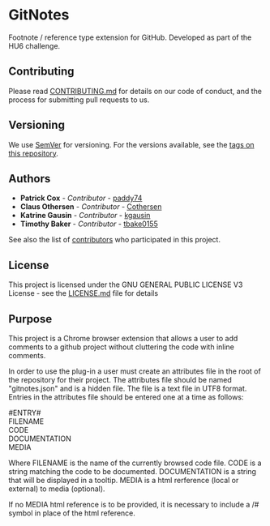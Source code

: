 # GitNotes
Footnote / reference type extension for GitHub. Developed as part of the HU6 challenge.

## Contributing

Please read [CONTRIBUTING.md](https://gist.github.com/PurpleBooth/b24679402957c63ec426) for details on our code of conduct, and the process for submitting pull requests to us.

## Versioning

We use [SemVer](http://semver.org/) for versioning. For the versions available, see the [tags on this repository](https://github.com/your/project/tags). 

## Authors

* **Patrick Cox** - *Contributor* - [paddy74](https://github.com/paddy74)
* **Claus Othersen** - *Contributor* - [Cothersen](https://github.com/Cothersen)
* **Katrine Gausin** - *Contributor* - [kgausin](https://github.com/kgausin)
* **Timothy Baker** - *Contributor* - [tbake0155](https://github.com/tbake0155)

See also the list of [contributors](https://github.com/your/project/contributors) who participated in this project.

## License

This project is licensed under the GNU GENERAL PUBLIC LICENSE V3 License - see the [LICENSE.md](LICENSE.md) file for details

## Purpose

This project is a Chrome browser extension that allows a user to add comments to a github project without cluttering the code with inline comments.

In order to use the plug-in a user must create an attributes file in the root of the repository for their project.   The attributes file should be named "gitnotes.json" and is a hidden file.  The file is a text file in UTF8 format.  Entries in the attributes file should be entered one at a time as follows:

#ENTRY#  
FILENAME</br>
CODE</br>
DOCUMENTATION</br>
MEDIA</br>

Where 
    FILENAME is the name of the currently browsed code file.
    CODE is a string matching the code to be documented.
    DOCUMENTATION is a string that will be displayed in a tooltip.
    MEDIA is a html rerference (local or external) to media (optional).

If no MEDIA html reference is to be provided, it is necessary to include a /# symbol in place of the html reference.
